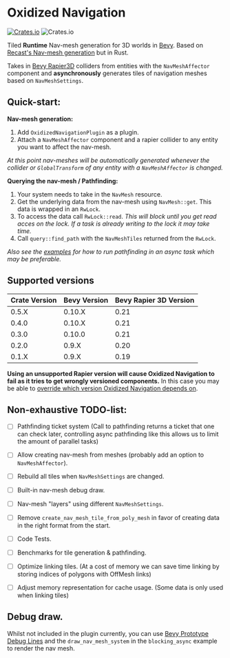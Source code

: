 # Oxidized Navigation
[![Crates.io](https://img.shields.io/crates/v/oxidized_navigation)](https://crates.io/crates/oxidized_navigation/)
![Crates.io](https://img.shields.io/crates/l/oxidized_navigation)

Tiled **Runtime** Nav-mesh generation for 3D worlds in [Bevy](https://bevyengine.org/). Based on [Recast's Nav-mesh generation](https://github.com/recastnavigation/recastnavigation/) but in Rust.

Takes in [Bevy Rapier3D](https://crates.io/crates/bevy_rapier3d) colliders from entities with the ``NavMeshAffector`` component and **asynchronously** generates tiles of navigation meshes based on ``NavMeshSettings``.

## Quick-start:
**Nav-mesh generation:**
1. Add ``OxidizedNavigationPlugin`` as a plugin.
2. Attach a ``NavMeshAffector`` component and a rapier collider to any entity you want to affect the nav-mesh.

*At this point nav-meshes will be automatically generated whenever the collider or ``GlobalTransform`` of any entity with a ``NavMeshAffector`` is changed.*

**Querying the nav-mesh / Pathfinding:**
1. Your system needs to take in the ``NavMesh`` resource.
2. Get the underlying data from the nav-mesh using ``NavMesh::get``. This data is wrapped in an ``RwLock``.
3. To access the data call ``RwLock::read``. *This will block until you get read acces on the lock. If a task is already writing to the lock it may take time.*
4. Call ``query::find_path`` with the ``NavMeshTiles`` returned from the ``RwLock``. 

*Also see the [examples](https://github.com/TheGrimsey/oxidized_navigation/tree/master/examples) for how to run pathfinding in an async task which may be preferable.*

## Supported versions

| Crate Version | Bevy Version | Bevy Rapier 3D Version |
| ------------- | ------------ | ---------------------- |
| 0.5.X         | 0.10.X       | 0.21                   |
| 0.4.0         | 0.10.X       | 0.21                   |
| 0.3.0         | 0.10.0       | 0.21                   |
| 0.2.0         | 0.9.X        | 0.20                   |
| 0.1.X         | 0.9.X        | 0.19                   |

**Using an unsupported Rapier version will cause Oxidized Navigation to fail as it tries to get wrongly versioned components.**
In this case you may be able to [override which version Oxidized Navigation depends on](https://doc.rust-lang.org/cargo/reference/overriding-dependencies.html).

## Non-exhaustive TODO-list:

- [ ] Pathfinding ticket system (Call to pathfinding returns a ticket that one can check later, controlling async pathfinding like this allows us to limit the amount of parallel tasks)
- [ ] Allow creating nav-mesh from meshes (probably add an option to ``NavMeshAffector``).
- [ ] Rebuild all tiles when ``NavMeshSettings`` are changed. 
- [ ] Built-in nav-mesh debug draw.
- [ ] Nav-mesh "layers" using different ``NavMeshSettings``.

- [ ] Remove ``create_nav_mesh_tile_from_poly_mesh`` in favor of creating data in the right format from the start.
- [ ] Code Tests.
- [ ] Benchmarks for tile generation & pathfinding. 
- [ ] Optimize linking tiles. (At a cost of memory we can save time linking by storing indices of polygons with OffMesh links)
- [ ] Adjust memory representation for cache usage. (Some data is only used when linking tiles)

## Debug draw.

Whilst not included in the plugin currently, you can use [Bevy Prototype Debug Lines](https://crates.io/crates/bevy_prototype_debug_lines) and the ``draw_nav_mesh_system`` in the ``blocking_async`` example to render the nav mesh.
